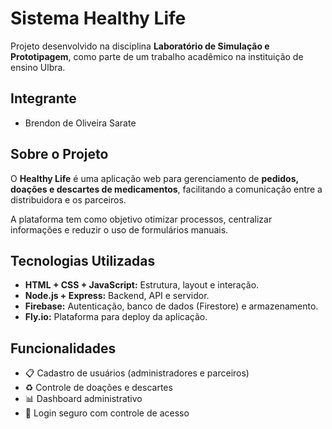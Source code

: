 # Sistema Healthy Life

Projeto desenvolvido na disciplina **Laboratório de Simulação e Prototipagem**, como parte de um trabalho acadêmico na instituição de ensino Ulbra.

## Integrante
- Brendon de Oliveira Sarate

## Sobre o Projeto
O **Healthy Life** é uma aplicação web para gerenciamento de **pedidos, doações e descartes de medicamentos**, facilitando a comunicação entre a distribuidora e os parceiros.

A plataforma tem como objetivo otimizar processos, centralizar informações e reduzir o uso de formulários manuais.

## Tecnologias Utilizadas
- **HTML + CSS + JavaScript:** Estrutura, layout e interação.
- **Node.js + Express:** Backend, API e servidor.
- **Firebase:** Autenticação, banco de dados (Firestore) e armazenamento.
- **Fly.io:** Plataforma para deploy da aplicação.

## Funcionalidades
- 📋 Cadastro de usuários (administradores e parceiros)
- ♻️ Controle de doações e descartes
- 📊 Dashboard administrativo
- 🔐 Login seguro com controle de acesso
